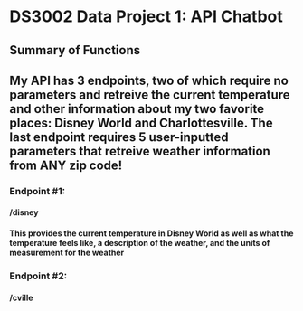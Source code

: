 # DS3002 Data Project 1: API Chatbot

## Summary of Functions
## My API has 3 endpoints, two of which require no parameters and retreive the current temperature and other information about my two favorite places: Disney World and Charlottesville. The last endpoint requires 5 user-inputted parameters that retreive weather information from ANY zip code!

### Endpoint #1:
#### /disney
#### This provides the current temperature in Disney World as well as what the temperature feels like, a description of the weather, and the units of measurement for the weather

### Endpoint #2:
#### /cville
